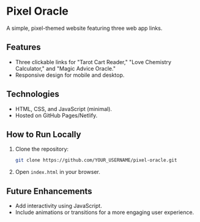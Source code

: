 # Pixel Oracle

A simple, pixel-themed website featuring three web app links.

## Features
- Three clickable links for "Tarot Cart Reader," "Love Chemistry Calculator," and "Magic Advice Oracle."
- Responsive design for mobile and desktop.

## Technologies
- HTML, CSS, and JavaScript (minimal).
- Hosted on GitHub Pages/Netlify.

## How to Run Locally
1. Clone the repository:
   ```bash
   git clone https://github.com/YOUR_USERNAME/pixel-oracle.git
   ```
2. Open `index.html` in your browser.

## Future Enhancements
- Add interactivity using JavaScript.
- Include animations or transitions for a more engaging user experience.
